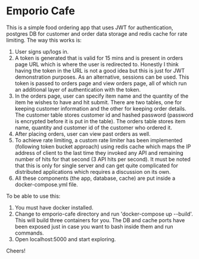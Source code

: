 # Emporio Cafe


This is a simple food ordering app that uses JWT for authentication, postgres DB for customer and order data storage and redis cache for rate limiting.
The way this works is:
1. User signs up/logs in.
2. A token is generated that is valid for 15 mins and is present in orders page URL which is where the user is redirected to. Honestly I think having the token in the URL is not a good idea but this is just for JWT demonstration purposes. As an alternative, sessions can be used. This token is passed to orders page and view orders page, all of which run an additional layer of authentication with the token.
3. In the orders page, user can specify item name and the quantity of the item he wishes to have and hit submit. There are two tables, one for keeping customer information and the other for keeping order details. The customer table stores customer id and hashed password (password is encrypted before it is put in the table). The orders table stores item name, quantity and customer id of the customer who ordered it.
4. After placing orders, user can view past orders as well.
5. To achieve rate limiting, a custom rate limiter has been implemented (following token bucket approach) using redis cache which maps the IP address of client to the last time they invoked any API and remaining number of hits for that second (3 API hits per second). It must be noted that this is only for single server and can get quite complicated for distributed applications which requires a discussion on its own.
6. All these components (the app, database, cache) are put inside a docker-compose.yml file.

To be able to use this:

1. You must have docker installed. 
2. Change to emporio-cafe directory and run 'docker-compose up --build'. This will build three containers for you. The DB and cache ports have been exposed just in case you want to bash inside them and run commands.
3. Open localhost:5000 and start exploring.

Cheers!
